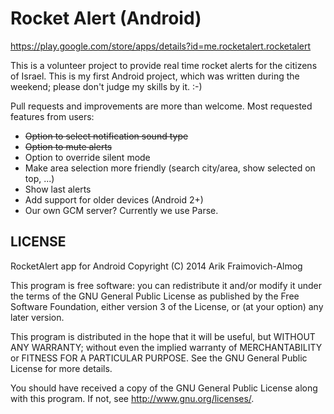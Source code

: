 Rocket Alert (Android)
===================
https://play.google.com/store/apps/details?id=me.rocketalert.rocketalert


This is a volunteer project to provide real time rocket alerts for the citizens of Israel. This is my first Android project, which was written during the weekend; please don't judge my skills by it. :-)

Pull requests and improvements are more than welcome. Most requested features from users:

* ~~Option to select notification sound type~~
* ~~Option to mute alerts~~
* Option to override silent mode
* Make area selection more friendly (search city/area, show selected on top, ...)
* Show last alerts
* Add support for older devices (Android 2+)
* Our own GCM server? Currently we use Parse.

## LICENSE

RocketAlert app for Android
Copyright (C) 2014 Arik Fraimovich-Almog

This program is free software: you can redistribute it and/or modify
it under the terms of the GNU General Public License as published by
the Free Software Foundation, either version 3 of the License, or
(at your option) any later version.

This program is distributed in the hope that it will be useful,
but WITHOUT ANY WARRANTY; without even the implied warranty of
MERCHANTABILITY or FITNESS FOR A PARTICULAR PURPOSE.  See the
GNU General Public License for more details.

You should have received a copy of the GNU General Public License
along with this program.  If not, see <http://www.gnu.org/licenses/>.
